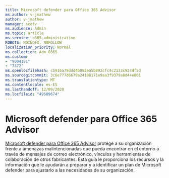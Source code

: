 ```yaml
---
title: Microsoft defender para Office 365 Advisor
ms.author: v-jmathew
author: v-jmathew
manager: scotv
ms.audience: Admin
ms.topic: article
ms.service: o365-administration
ROBOTS: NOINDEX, NOFOLLOW
localization_priority: Normal
ms.collection: Adm_O365
ms.custom:
- "9004191"
- "7372"
ms.openlocfilehash: cb916a79ddd4b882ea5b892cfc4c2133c924df5d
ms.sourcegitcommit: 3c6e777d6679a24108171e9aa3f9379a8d44e001
ms.translationtype: MT
ms.contentlocale: es-ES
ms.lasthandoff: 12/09/2020
ms.locfileid: "49609674"
---
```

# <a name="microsoft-defender-for-office-365-advisor"></a>Microsoft defender para Office 365 Advisor

[Microsoft defender para Office 365 Advisor](https://go.microsoft.com/fwlink/?linkid=2146614) protege a su organización frente a amenazas malintencionadas que pueda encontrar en el entorno a través de mensajes de correo electrónico, vínculos y herramientas de colaboración de otros fabricantes. Esta guía le proporciona los recursos y la información que le ayudarán a preparar y a identificar un plan de Microsoft defender para ajustarlo a las necesidades de su organización.

